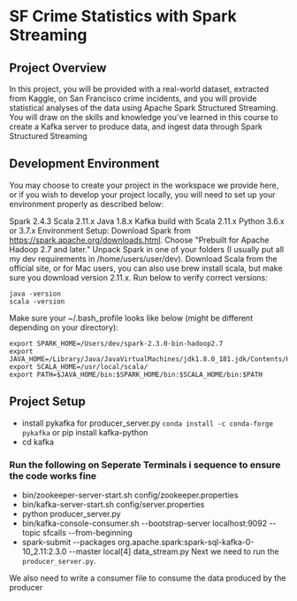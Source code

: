

# SF Crime Statistics with Spark Streaming
## Project Overview
In this project, you will be provided with a real-world dataset, extracted from Kaggle, on San Francisco crime incidents, and you will provide statistical analyses of the data using Apache Spark Structured Streaming. You will draw on the skills and knowledge you've learned in this course to create a Kafka server to produce data, and ingest data through Spark Structured Streaming

## Development Environment
You may choose to create your project in the workspace we provide here, or if you wish to develop your project locally, you will need to set up your environment properly as described below:

Spark 2.4.3
Scala 2.11.x
Java 1.8.x
Kafka build with Scala 2.11.x
Python 3.6.x or 3.7.x
Environment Setup:
Download Spark from https://spark.apache.org/downloads.html. Choose "Prebuilt for Apache Hadoop 2.7 and later."
Unpack Spark in one of your folders (I usually put all my dev requirements in /home/users/user/dev).
Download Scala from the official site, or for Mac users, you can also use brew install scala, but make sure you download version 2.11.x.
Run below to verify correct versions:
```
java -version
scala -version
```
Make sure your ~/.bash_profile looks like below (might be different depending on your directory):
```
export SPARK_HOME=/Users/dev/spark-2.3.0-bin-hadoop2.7
export JAVA_HOME=/Library/Java/JavaVirtualMachines/jdk1.8.0_181.jdk/Contents/Home
export SCALA_HOME=/usr/local/scala/
export PATH=$JAVA_HOME/bin:$SPARK_HOME/bin:$SCALA_HOME/bin:$PATH
```

## Project Setup
- install pykafka for producer_server.py `conda install -c conda-forge pykafka` or pip install kafka-python
- cd kafka

### Run the following on Seperate Terminals i sequence to ensure the code works fine
- bin/zookeeper-server-start.sh config/zookeeper.properties
- bin/kafka-server-start.sh config/server.properties
- python producer_server.py
- bin/kafka-console-consumer.sh --bootstrap-server localhost:9092 --topic sfcalls --from-beginning
- spark-submit --packages org.apache.spark:spark-sql-kafka-0-10_2.11:2.3.0 --master local[4] data_stream.py
Next we need to run the `producer_server.py`. 

We also need to write a consumer file to consume the data produced by the producer

